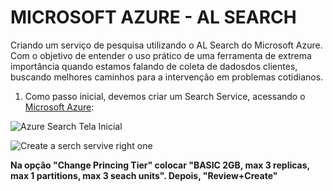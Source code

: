 # MICROSOFT AZURE - AL SEARCH

Criando um serviço de pesquisa utilizando o AL Search do Microsoft Azure. Com o objetivo de entender o uso prático de uma ferramenta de extrema importância quando estamos falando de coleta de dadosdos clientes, buscando melhores caminhos para a intervenção em problemas cotidianos.

1. Como passo inicial, devemos criar um Search Service, acessando o [Microsoft Azure](https://azure.microsoft.com/pt-br/):

![Azure Search Tela Inicial](https://github.com/vgastaldelli/AZURECOGNITIVESEARCH-2024/assets/160192109/82a22ffb-fa28-4705-9aed-19946e6918b4)

![Create a serch servive right one](https://github.com/vgastaldelli/AZURECOGNITIVESEARCH-2024/assets/160192109/7b192d90-c989-4c09-87c6-49eaf1a8e20c)

**Na opção "Change Princing Tier" colocar "BASIC 2GB, max 3 replicas, max 1 partitions, max 3 seach units". Depois, "Review+Create"**
